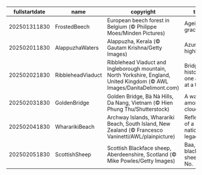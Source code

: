 |fullstartdate|name|copyright|title|image|
|--|--|--|--|--|
202501311830|FrostedBeech|European beech forest in Belgium (© Philippe Moes/Minden Pictures)|Ageing gracefully|![](/en-IN/2025/02/202501311830FrostedBeech.jpg)|
202502011830|AlappuzhaWaters|Alappuzha, Kerala (© Gautam Krishna/Getty Images)|Azure highlights|![](/en-IN/2025/02/202502011830AlappuzhaWaters.jpg)|
202502021830|RibbleheadViaduct|Ribblehead Viaduct and Ingleborough mountain, North Yorkshire, England, United Kingdom (© AWL Images/DanitaDelimont.com)|Bridging history, one arch at a time|![](/en-IN/2025/02/202502021830RibbleheadViaduct.jpg)|
202502031830|GoldenBridge|Golden Bridge, Bà Nà Hills, Da Nang, Vietnam (© Hien Phung Thu/Shutterstock)|A walk among the clouds|![](/en-IN/2025/02/202502031830GoldenBridge.jpg)|
202502041830|WhararikiBeach|Archway Islands, Wharariki Beach, South Island, New Zealand (© Francesco Vaninetti/AWL/plainpicture)|Reflections of a nation's legacy|![](/en-IN/2025/02/202502041830WhararikiBeach.jpg)|
202502051830|ScottishSheep|Scottish Blackface sheep, Aberdeenshire, Scotland (© Mike Powles/Getty Images)|Baa, baa, black sheep? No.|![](/en-IN/2025/02/202502051830ScottishSheep.jpg)|
